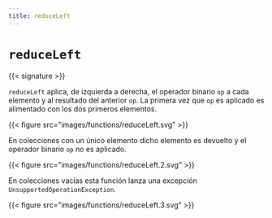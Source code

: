```yaml
---
title: reduceLeft
---
```


# `reduceLeft`

{{< signature >}}

`reduceLeft` aplica, de izquierda a derecha, el operador binario `op` a cada elemento y al resultado del anterior `op`.
La primera vez que `op` es aplicado es alimentado con los dos primeros elementos.

{{< figure src="images/functions/reduceLeft.svg" >}}

En colecciones con un único elemento dicho elemento es devuelto y el operador binario `op` no es aplicado.

{{< figure src="images/functions/reduceLeft.2.svg" >}}

En colecciones vacías esta función lanza una excepción `UnsupportedOperationException`.

{{< figure src="images/functions/reduceLeft.3.svg" >}}
